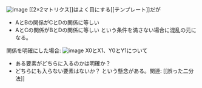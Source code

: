 
![image](https://gyazo.com/649162f6a162692be1fd885bc6e841cb/thumb/1000)
[[2×2マトリクス]]はよく目にする[[テンプレート]]だが
- AとBの関係がCとDの関係に等しい
- AとCの関係がBとDの関係に等しい
という条件を満さない場合に混乱の元になる。

関係を明確にした場合:
![image](https://gyazo.com/2dab5b1916eaaa1111b2e9023bf03881/thumb/1000)
X0とX1、Y0とY1について
- ある要素がどちらに入るのかは明確か？
- どちらにも入らない要素はないか？
という懸念がある。関連: [[誤った二分法]]
